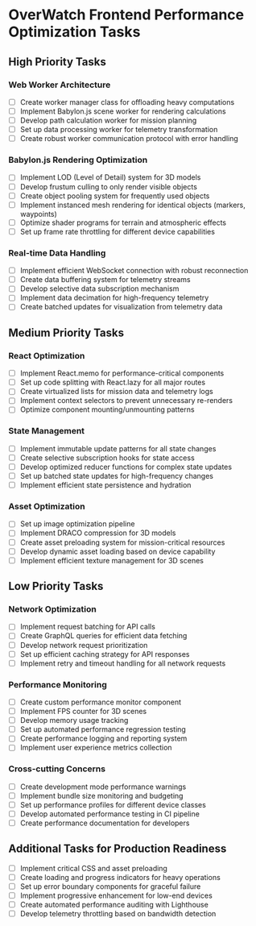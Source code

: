 # OverWatch Frontend Performance Optimization Tasks

## High Priority Tasks

### Web Worker Architecture
- [ ] Create worker manager class for offloading heavy computations
- [ ] Implement Babylon.js scene worker for rendering calculations
- [ ] Develop path calculation worker for mission planning
- [ ] Set up data processing worker for telemetry transformation
- [ ] Create robust worker communication protocol with error handling

### Babylon.js Rendering Optimization
- [ ] Implement LOD (Level of Detail) system for 3D models
- [ ] Develop frustum culling to only render visible objects
- [ ] Create object pooling system for frequently used objects
- [ ] Implement instanced mesh rendering for identical objects (markers, waypoints)
- [ ] Optimize shader programs for terrain and atmospheric effects
- [ ] Set up frame rate throttling for different device capabilities

### Real-time Data Handling
- [ ] Implement efficient WebSocket connection with robust reconnection
- [ ] Create data buffering system for telemetry streams
- [ ] Develop selective data subscription mechanism
- [ ] Implement data decimation for high-frequency telemetry
- [ ] Create batched updates for visualization from telemetry data

## Medium Priority Tasks

### React Optimization
- [ ] Implement React.memo for performance-critical components
- [ ] Set up code splitting with React.lazy for all major routes
- [ ] Create virtualized lists for mission data and telemetry logs
- [ ] Implement context selectors to prevent unnecessary re-renders
- [ ] Optimize component mounting/unmounting patterns

### State Management
- [ ] Implement immutable update patterns for all state changes
- [ ] Create selective subscription hooks for state access
- [ ] Develop optimized reducer functions for complex state updates
- [ ] Set up batched state updates for high-frequency changes
- [ ] Implement efficient state persistence and hydration

### Asset Optimization
- [ ] Set up image optimization pipeline
- [ ] Implement DRACO compression for 3D models
- [ ] Create asset preloading system for mission-critical resources
- [ ] Develop dynamic asset loading based on device capability
- [ ] Implement efficient texture management for 3D scenes

## Low Priority Tasks

### Network Optimization
- [ ] Implement request batching for API calls
- [ ] Create GraphQL queries for efficient data fetching
- [ ] Develop network request prioritization
- [ ] Set up efficient caching strategy for API responses
- [ ] Implement retry and timeout handling for all network requests

### Performance Monitoring
- [ ] Create custom performance monitor component
- [ ] Implement FPS counter for 3D scenes
- [ ] Develop memory usage tracking
- [ ] Set up automated performance regression testing
- [ ] Create performance logging and reporting system
- [ ] Implement user experience metrics collection

### Cross-cutting Concerns
- [ ] Create development mode performance warnings
- [ ] Implement bundle size monitoring and budgeting
- [ ] Set up performance profiles for different device classes
- [ ] Develop automated performance testing in CI pipeline
- [ ] Create performance documentation for developers

## Additional Tasks for Production Readiness

- [ ] Implement critical CSS and asset preloading
- [ ] Create loading and progress indicators for heavy operations
- [ ] Set up error boundary components for graceful failure
- [ ] Implement progressive enhancement for low-end devices
- [ ] Create automated performance auditing with Lighthouse
- [ ] Develop telemetry throttling based on bandwidth detection 